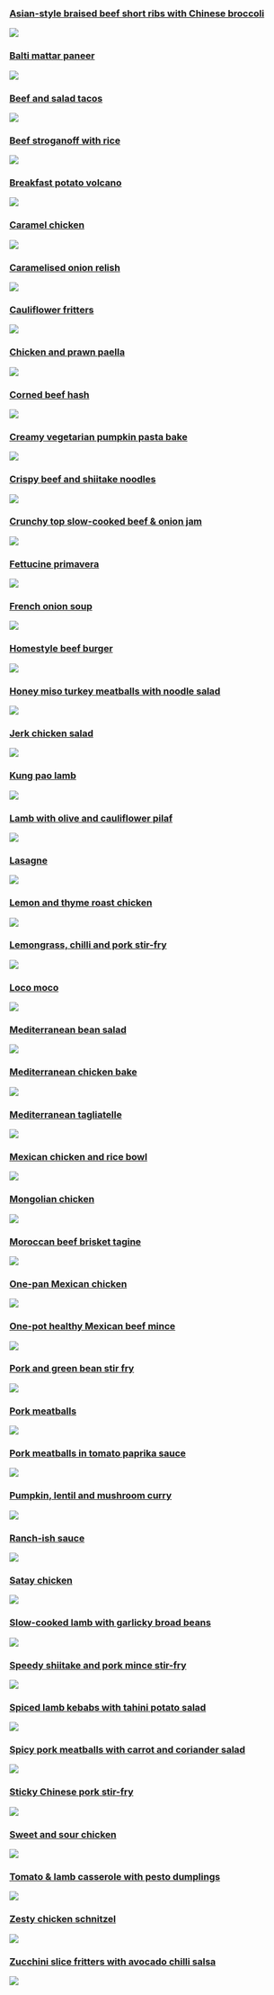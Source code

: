 ### [Asian-style braised beef short ribs with Chinese broccoli](Asian-style_braised_beef_short_ribs_with_Chinese_broccoli.md)
[![](https://raw.githubusercontent.com/fuzzwah/recipes/images/pics/thumbs/Asian-style_braised_beef_short_ribs_with_Chinese_broccoli.jpg)](Asian-style_braised_beef_short_ribs_with_Chinese_broccoli.md)
### [Balti mattar paneer](Balti_mattar_paneer.md)
[![](https://raw.githubusercontent.com/fuzzwah/recipes/images/pics/thumbs/Balti_mattar_paneer.jpg)](Balti_mattar_paneer.md)
### [Beef and salad tacos](Beef_and_salad_tacos.md)
[![](https://raw.githubusercontent.com/fuzzwah/recipes/images/pics/thumbs/Beef_and_salad_tacos.jpg)](Beef_and_salad_tacos.md)
### [Beef stroganoff with rice](Beef_stroganoff_with_rice.md)
[![](https://raw.githubusercontent.com/fuzzwah/recipes/images/pics/thumbs/Beef_stroganoff_with_rice.jpg)](Beef_stroganoff_with_rice.md)
### [Breakfast potato volcano](Breakfast_potato_volcano.md)
[![](https://raw.githubusercontent.com/fuzzwah/recipes/images/pics/thumbs/Breakfast_potato_volcano.jpg)](Breakfast_potato_volcano.md)
### [Caramel chicken](Caramel_chicken.md)
[![](https://raw.githubusercontent.com/fuzzwah/recipes/images/pics/thumbs/Caramel_chicken.jpg)](Caramel_chicken.md)
### [Caramelised onion relish](Caramelised_onion_relish.md)
[![](https://raw.githubusercontent.com/fuzzwah/recipes/images/pics/thumbs/Caramelised_onion_relish.jpg)](Caramelised_onion_relish.md)
### [Cauliflower fritters](Cauliflower_fritters.md)
[![](https://raw.githubusercontent.com/fuzzwah/recipes/images/pics/thumbs/Cauliflower_fritters.jpg)](Cauliflower_fritters.md)
### [Chicken and prawn paella](Chicken_and_prawn_paella.md)
[![](https://raw.githubusercontent.com/fuzzwah/recipes/images/pics/thumbs/Chicken_and_prawn_paella.jpg)](Chicken_and_prawn_paella.md)
### [Corned beef hash](Corned_beef_hash.md)
[![](https://raw.githubusercontent.com/fuzzwah/recipes/images/pics/thumbs/Corned_beef_hash.jpg)](Corned_beef_hash.md)
### [Creamy vegetarian pumpkin pasta bake](Creamy_vegetarian_pumpkin_pasta_bake.md)
[![](https://raw.githubusercontent.com/fuzzwah/recipes/images/pics/thumbs/Creamy_vegetarian_pumpkin_pasta_bake.jpg)](Creamy_vegetarian_pumpkin_pasta_bake.md)
### [Crispy beef and shiitake noodles](Crispy_beef_and_shiitake_noodles.md)
[![](https://raw.githubusercontent.com/fuzzwah/recipes/images/pics/thumbs/Crispy_beef_and_shiitake_noodles.jpg)](Crispy_beef_and_shiitake_noodles.md)
### [Crunchy top slow-cooked beef & onion jam](Crunchy_top_slow-cooked_beef_&_onion_jam.md)
[![](https://raw.githubusercontent.com/fuzzwah/recipes/images/pics/thumbs/Crunchy_top_slow-cooked_beef_&_onion_jam.jpg)](Crunchy_top_slow-cooked_beef_&_onion_jam.md)
### [Fettucine primavera](Fettucine_primavera.md)
[![](https://raw.githubusercontent.com/fuzzwah/recipes/images/pics/thumbs/Fettucine_primavera.jpg)](Fettucine_primavera.md)
### [French onion soup](French_onion_soup.md)
[![](https://raw.githubusercontent.com/fuzzwah/recipes/images/pics/thumbs/French_onion_soup.jpg)](French_onion_soup.md)
### [Homestyle beef burger](Homestyle_beef_burger.md)
[![](https://raw.githubusercontent.com/fuzzwah/recipes/images/pics/thumbs/Homestyle_beef_burger.jpg)](Homestyle_beef_burger.md)
### [Honey miso turkey meatballs with noodle salad](Honey_miso_turkey_meatballs_with_noodle_salad.md)
[![](https://raw.githubusercontent.com/fuzzwah/recipes/images/pics/thumbs/Honey_miso_turkey_meatballs_with_noodle_salad.jpg)](Honey_miso_turkey_meatballs_with_noodle_salad.md)
### [Jerk chicken salad](Jerk_chicken_salad.md)
[![](https://raw.githubusercontent.com/fuzzwah/recipes/images/pics/thumbs/Jerk_chicken_salad.jpg)](Jerk_chicken_salad.md)
### [Kung pao lamb](Kung_pao_lamb.md)
[![](https://raw.githubusercontent.com/fuzzwah/recipes/images/pics/thumbs/Kung_pao_lamb.jpg)](Kung_pao_lamb.md)
### [Lamb with olive and cauliflower pilaf](Lamb_with_olive_and_cauliflower_pilaf.md)
[![](https://raw.githubusercontent.com/fuzzwah/recipes/images/pics/thumbs/Lamb_with_olive_and_cauliflower_pilaf.jpg)](Lamb_with_olive_and_cauliflower_pilaf.md)
### [Lasagne](Lasagne.md)
[![](https://raw.githubusercontent.com/fuzzwah/recipes/images/pics/thumbs/Lasagne.jpg)](Lasagne.md)
### [Lemon and thyme roast chicken](Lemon_and_thyme_roast_chicken.md)
[![](https://raw.githubusercontent.com/fuzzwah/recipes/images/pics/thumbs/Lemon_and_thyme_roast_chicken.jpg)](Lemon_and_thyme_roast_chicken.md)
### [Lemongrass, chilli and pork stir-fry](Lemongrass,_chilli_and_pork_stir-fry.md)
[![](https://raw.githubusercontent.com/fuzzwah/recipes/images/pics/thumbs/Lemongrass,_chilli_and_pork_stir-fry.jpg)](Lemongrass,_chilli_and_pork_stir-fry.md)
### [Loco moco](Loco_moco.md)
[![](https://raw.githubusercontent.com/fuzzwah/recipes/images/pics/thumbs/Loco_moco.jpg)](Loco_moco.md)
### [Mediterranean bean salad](Mediterranean_bean_salad.md)
[![](https://raw.githubusercontent.com/fuzzwah/recipes/images/pics/thumbs/Mediterranean_bean_salad.jpg)](Mediterranean_bean_salad.md)
### [Mediterranean chicken bake](Mediterranean_chicken_bake.md)
[![](https://raw.githubusercontent.com/fuzzwah/recipes/images/pics/thumbs/Mediterranean_chicken_bake.jpg)](Mediterranean_chicken_bake.md)
### [Mediterranean tagliatelle](Mediterranean_tagliatelle.md)
[![](https://raw.githubusercontent.com/fuzzwah/recipes/images/pics/thumbs/Mediterranean_tagliatelle.jpg)](Mediterranean_tagliatelle.md)
### [Mexican chicken and rice bowl](Mexican_chicken_and_rice_bowl.md)
[![](https://raw.githubusercontent.com/fuzzwah/recipes/images/pics/thumbs/Mexican_chicken_and_rice_bowl.jpg)](Mexican_chicken_and_rice_bowl.md)
### [Mongolian chicken](Mongolian_chicken.md)
[![](https://raw.githubusercontent.com/fuzzwah/recipes/images/pics/thumbs/Mongolian_chicken.jpg)](Mongolian_chicken.md)
### [Moroccan beef brisket tagine](Moroccan_beef_brisket_tagine.md)
[![](https://raw.githubusercontent.com/fuzzwah/recipes/images/pics/thumbs/Moroccan_beef_brisket_tagine.jpg)](Moroccan_beef_brisket_tagine.md)
### [One-pan Mexican chicken](One-pan_Mexican_chicken.md)
[![](https://raw.githubusercontent.com/fuzzwah/recipes/images/pics/thumbs/One-pan_Mexican_chicken.jpg)](One-pan_Mexican_chicken.md)
### [One-pot healthy Mexican beef mince](One-pot_healthy_Mexican_beef_mince.md)
[![](https://raw.githubusercontent.com/fuzzwah/recipes/images/pics/thumbs/One-pot_healthy_Mexican_beef_mince.jpg)](One-pot_healthy_Mexican_beef_mince.md)
### [Pork and green bean stir fry](Pork_and_green_bean_stir_fry.md)
[![](https://raw.githubusercontent.com/fuzzwah/recipes/images/pics/thumbs/Pork_and_green_bean_stir_fry.jpg)](Pork_and_green_bean_stir_fry.md)
### [Pork meatballs](Pork_meatballs.md)
[![](https://raw.githubusercontent.com/fuzzwah/recipes/images/pics/thumbs/Pork_meatballs.jpg)](Pork_meatballs.md)
### [Pork meatballs in tomato paprika sauce](Pork_meatballs_in_tomato_paprika_sauce.md)
[![](https://raw.githubusercontent.com/fuzzwah/recipes/images/pics/thumbs/Pork_meatballs_in_tomato_paprika_sauce.jpg)](Pork_meatballs_in_tomato_paprika_sauce.md)
### [Pumpkin, lentil and mushroom curry](Pumpkin,_lentil_and_mushroom_curry.md)
[![](https://raw.githubusercontent.com/fuzzwah/recipes/images/pics/thumbs/Pumpkin,_lentil_and_mushroom_curry.jpg)](Pumpkin,_lentil_and_mushroom_curry.md)
### [Ranch-ish sauce](Ranch-ish_sauce.md)
[![](https://raw.githubusercontent.com/fuzzwah/recipes/images/pics/thumbs/Ranch-ish_sauce.jpg)](Ranch-ish_sauce.md)
### [Satay chicken](Satay_chicken.md)
[![](https://raw.githubusercontent.com/fuzzwah/recipes/images/pics/thumbs/Satay_chicken.jpg)](Satay_chicken.md)
### [Slow-cooked lamb with garlicky broad beans](Slow-cooked_lamb_with_garlicky_broad_beans.md)
[![](https://raw.githubusercontent.com/fuzzwah/recipes/images/pics/thumbs/Slow-cooked_lamb_with_garlicky_broad_beans.jpg)](Slow-cooked_lamb_with_garlicky_broad_beans.md)
### [Speedy shiitake and pork mince stir-fry](Speedy_shiitake_and_pork_mince_stir-fry.md)
[![](https://raw.githubusercontent.com/fuzzwah/recipes/images/pics/thumbs/Speedy_shiitake_and_pork_mince_stir-fry.jpg)](Speedy_shiitake_and_pork_mince_stir-fry.md)
### [Spiced lamb kebabs with tahini potato salad](Spiced_lamb_kebabs_with_tahini_potato_salad.md)
[![](https://raw.githubusercontent.com/fuzzwah/recipes/images/pics/thumbs/Spiced_lamb_kebabs_with_tahini_potato_salad.jpg)](Spiced_lamb_kebabs_with_tahini_potato_salad.md)
### [Spicy pork meatballs with carrot and coriander salad](Spicy_pork_meatballs_with_carrot_and_coriander_salad.md)
[![](https://raw.githubusercontent.com/fuzzwah/recipes/images/pics/thumbs/Spicy_pork_meatballs_with_carrot_and_coriander_salad.jpg)](Spicy_pork_meatballs_with_carrot_and_coriander_salad.md)
### [Sticky Chinese pork stir-fry](Sticky_Chinese_pork_stir-fry.md)
[![](https://raw.githubusercontent.com/fuzzwah/recipes/images/pics/thumbs/Sticky_Chinese_pork_stir-fry.jpg)](Sticky_Chinese_pork_stir-fry.md)
### [Sweet and sour chicken](Sweet_and_sour_chicken.md)
[![](https://raw.githubusercontent.com/fuzzwah/recipes/images/pics/thumbs/Sweet_and_sour_chicken.jpg)](Sweet_and_sour_chicken.md)
### [Tomato & lamb casserole with pesto dumplings](Tomato_&_lamb_casserole_with_pesto_dumplings.md)
[![](https://raw.githubusercontent.com/fuzzwah/recipes/images/pics/thumbs/Tomato_&_lamb_casserole_with_pesto_dumplings.jpg)](Tomato_&_lamb_casserole_with_pesto_dumplings.md)
### [Zesty chicken schnitzel](Zesty_chicken_schnitzel.md)
[![](https://raw.githubusercontent.com/fuzzwah/recipes/images/pics/thumbs/Zesty_chicken_schnitzel.jpg)](Zesty_chicken_schnitzel.md)
### [Zucchini slice fritters with avocado chilli salsa](Zucchini_slice_fritters_with_avocado_chilli_salsa.md)
[![](https://raw.githubusercontent.com/fuzzwah/recipes/images/pics/thumbs/Zucchini_slice_fritters_with_avocado_chilli_salsa.jpg)](Zucchini_slice_fritters_with_avocado_chilli_salsa.md)
